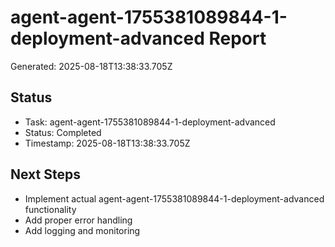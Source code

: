# agent-agent-1755381089844-1-deployment-advanced Report

Generated: 2025-08-18T13:38:33.705Z

## Status
- Task: agent-agent-1755381089844-1-deployment-advanced
- Status: Completed
- Timestamp: 2025-08-18T13:38:33.705Z

## Next Steps
- Implement actual agent-agent-1755381089844-1-deployment-advanced functionality
- Add proper error handling
- Add logging and monitoring

